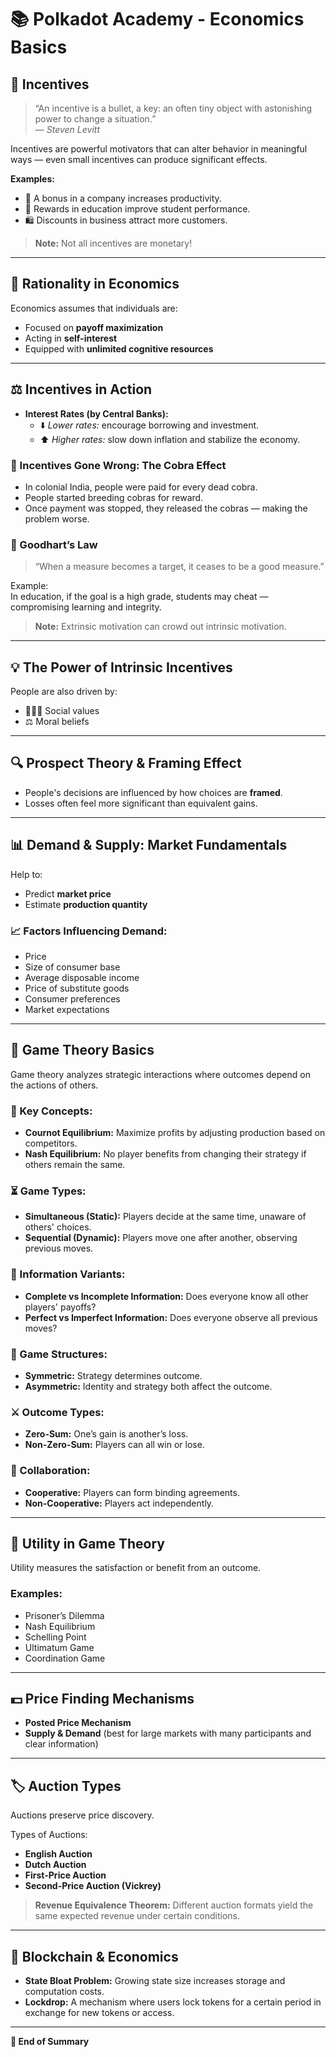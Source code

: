 # 📚 Polkadot Academy - Economics Basics

## 🧠 Incentives

> “An incentive is a bullet, a key: an often tiny object with astonishing power to change a situation.”  
> — _Steven Levitt_

Incentives are powerful motivators that can alter behavior in meaningful ways — even small incentives can produce significant effects.

**Examples:**

- 💼 A bonus in a company increases productivity.
- 🎁 Rewards in education improve student performance.
- 🛍️ Discounts in business attract more customers.

> **Note:** Not all incentives are monetary!

---

## 🧠 Rationality in Economics

Economics assumes that individuals are:

- Focused on **payoff maximization**
- Acting in **self-interest**
- Equipped with **unlimited cognitive resources**

---

## ⚖️ Incentives in Action

- **Interest Rates (by Central Banks):**
  - ⬇️ _Lower rates:_ encourage borrowing and investment.
  - ⬆️ _Higher rates:_ slow down inflation and stabilize the economy.

### 🐍 Incentives Gone Wrong: The Cobra Effect

- In colonial India, people were paid for every dead cobra.
- People started breeding cobras for reward.
- Once payment was stopped, they released the cobras — making the problem worse.

### 📏 Goodhart’s Law

> “When a measure becomes a target, it ceases to be a good measure.”

Example:  
In education, if the goal is a high grade, students may cheat — compromising learning and integrity.

> **Note:** Extrinsic motivation can crowd out intrinsic motivation.

---

## 💡 The Power of Intrinsic Incentives

People are also driven by:

- 🧑‍🤝‍🧑 Social values
- ⚖️ Moral beliefs

---

## 🔍 Prospect Theory & Framing Effect

- People's decisions are influenced by how choices are **framed**.
- Losses often feel more significant than equivalent gains.

---

## 📊 Demand & Supply: Market Fundamentals

Help to:

- Predict **market price**
- Estimate **production quantity**

### 📈 Factors Influencing Demand:

- Price
- Size of consumer base
- Average disposable income
- Price of substitute goods
- Consumer preferences
- Market expectations

---

## 🧩 Game Theory Basics

Game theory analyzes strategic interactions where outcomes depend on the actions of others.

### 🎯 Key Concepts:

- **Cournot Equilibrium:** Maximize profits by adjusting production based on competitors.
- **Nash Equilibrium:** No player benefits from changing their strategy if others remain the same.

### ⏳ Game Types:

- **Simultaneous (Static):** Players decide at the same time, unaware of others' choices.
- **Sequential (Dynamic):** Players move one after another, observing previous moves.

### 🔐 Information Variants:

- **Complete vs Incomplete Information:** Does everyone know all other players' payoffs?
- **Perfect vs Imperfect Information:** Does everyone observe all previous moves?

### 🔄 Game Structures:

- **Symmetric:** Strategy determines outcome.
- **Asymmetric:** Identity and strategy both affect the outcome.

### ⚔️ Outcome Types:

- **Zero-Sum:** One’s gain is another’s loss.
- **Non-Zero-Sum:** Players can all win or lose.

### 🤝 Collaboration:

- **Cooperative:** Players can form binding agreements.
- **Non-Cooperative:** Players act independently.

---

## 📐 Utility in Game Theory

Utility measures the satisfaction or benefit from an outcome.

### Examples:

- Prisoner’s Dilemma
- Nash Equilibrium
- Schelling Point
- Ultimatum Game
- Coordination Game

---

## 💵 Price Finding Mechanisms

- **Posted Price Mechanism**
- **Supply & Demand** (best for large markets with many participants and clear information)

---

## 🏷️ Auction Types

Auctions preserve price discovery.

Types of Auctions:

- **English Auction**
- **Dutch Auction**
- **First-Price Auction**
- **Second-Price Auction (Vickrey)**

> **Revenue Equivalence Theorem:** Different auction formats yield the same expected revenue under certain conditions.

---

## 🧱 Blockchain & Economics

- **State Bloat Problem:** Growing state size increases storage and computation costs.
- **Lockdrop:** A mechanism where users lock tokens for a certain period in exchange for new tokens or access.

---

**📌 End of Summary**
